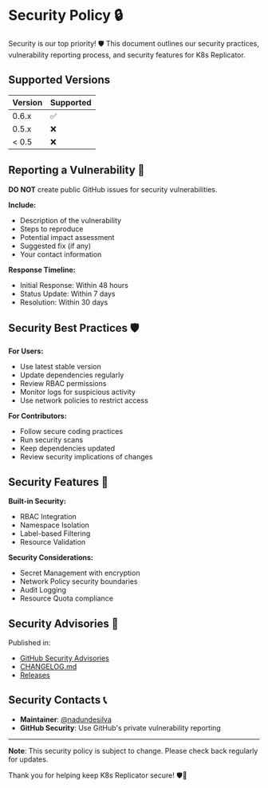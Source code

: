 # Security Policy 🔒

Security is our top priority! 🛡️ This document outlines our security practices, vulnerability reporting process, and security features for K8s Replicator.

## Supported Versions

| Version | Supported          |
| ------- | ------------------ |
| 0.6.x   | :white_check_mark: |
| 0.5.x   | :x:                |
| < 0.5   | :x:                |

## Reporting a Vulnerability 🚨

**DO NOT** create public GitHub issues for security vulnerabilities.

**Include:**

- Description of the vulnerability
- Steps to reproduce
- Potential impact assessment
- Suggested fix (if any)
- Your contact information

**Response Timeline:**

- Initial Response: Within 48 hours
- Status Update: Within 7 days
- Resolution: Within 30 days

## Security Best Practices 🛡️

**For Users:**

- Use latest stable version
- Update dependencies regularly
- Review RBAC permissions
- Monitor logs for suspicious activity
- Use network policies to restrict access

**For Contributors:**

- Follow secure coding practices
- Run security scans
- Keep dependencies updated
- Review security implications of changes

## Security Features 🔐

**Built-in Security:**

- RBAC Integration
- Namespace Isolation
- Label-based Filtering
- Resource Validation

**Security Considerations:**

- Secret Management with encryption
- Network Policy security boundaries
- Audit Logging
- Resource Quota compliance

## Security Advisories 📢

Published in:

- [GitHub Security Advisories](https://github.com/nadundesilva/k8s-replicator/security/advisories)
- [CHANGELOG.md](CHANGELOG.md)
- [Releases](https://github.com/nadundesilva/k8s-replicator/releases)

## Security Contacts 📞

- **Maintainer**: [@nadundesilva](https://github.com/nadundesilva)
- **GitHub Security**: Use GitHub's private vulnerability reporting

---

**Note**: This security policy is subject to change. Please check back regularly for updates.

Thank you for helping keep K8s Replicator secure! 🛡️💙
